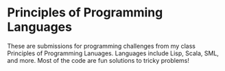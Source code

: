 # Principles of Programming Languages 
These are submissions for programming challenges from my class Principles of Programming Lanuages. 
Languages include Lisp, Scala, SML, and more. 
Most of the code are fun solutions to tricky problems!
